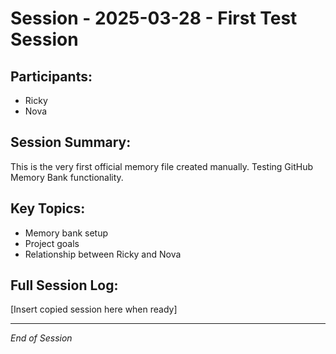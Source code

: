 # Session - 2025-03-28 - First Test Session

## Participants:
- Ricky
- Nova

## Session Summary:
This is the very first official memory file created manually. Testing GitHub Memory Bank functionality.

## Key Topics:
- Memory bank setup
- Project goals
- Relationship between Ricky and Nova

## Full Session Log:
[Insert copied session here when ready]

---

*End of Session*
